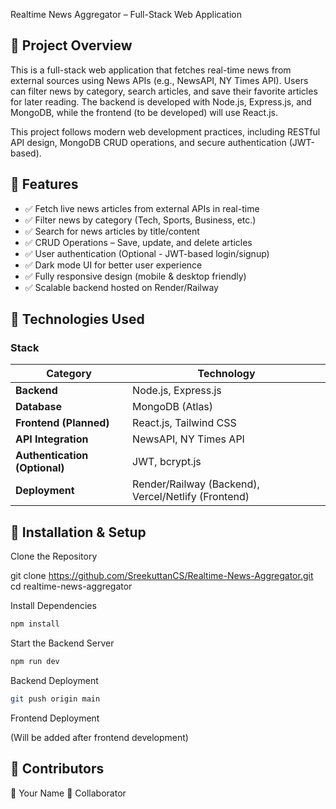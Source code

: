 Realtime News Aggregator – Full-Stack Web Application

## 📌 Project Overview

This is a full-stack web application that fetches real-time news from external sources using News APIs (e.g., NewsAPI, NY Times API). Users can filter news by category, search articles, and save their favorite articles for later reading. The backend is developed with Node.js, Express.js, and MongoDB, while the frontend (to be developed) will use React.js.

This project follows modern web development practices, including RESTful API design, MongoDB CRUD operations, and secure authentication (JWT-based).

## 📌 Features

- ✅ Fetch live news articles from external APIs in real-time
- ✅ Filter news by category (Tech, Sports, Business, etc.)
- ✅ Search for news articles by title/content
- ✅ CRUD Operations – Save, update, and delete articles
- ✅ User authentication (Optional - JWT-based login/signup)
- ✅ Dark mode UI for better user experience
- ✅ Fully responsive design (mobile & desktop friendly)
- ✅ Scalable backend hosted on Render/Railway

## 📌 Technologies Used

### Stack

| **Category**                  | **Technology**                                      |
| ----------------------------- | --------------------------------------------------- |
| **Backend**                   | Node.js, Express.js                                 |
| **Database**                  | MongoDB (Atlas)                                     |
| **Frontend (Planned)**        | React.js, Tailwind CSS                              |
| **API Integration**           | NewsAPI, NY Times API                               |
| **Authentication (Optional)** | JWT, bcrypt.js                                      |
| **Deployment**                | Render/Railway (Backend), Vercel/Netlify (Frontend) |

## 📌 Installation & Setup

Clone the Repository

git clone https://github.com/SreekuttanCS/Realtime-News-Aggregator.git
cd realtime-news-aggregator

Install Dependencies

```bash
npm install
```

Start the Backend Server

```bash
npm run dev
```

Backend Deployment

```bash
git push origin main
```

Frontend Deployment

(Will be added after frontend development)

## 📌 Contributors

👤 Your Name
👤 Collaborator
